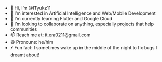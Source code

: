 <ul>
	<li>👋 Hi, I’m @ITyukz11</li>
	<li>👀 I’m interested in Artificial Intelligence and Web/Mobile Development</li>
	<li>🌱 I’m currently learning Flutter and Google Cloud</li>
	<li>💞️ I’m looking to collaborate on anything, especially projects that help communities</li>
	<li>📫 Reach me at: it.era0211@gmail.com</li>
	<li>😄 Pronouns: he/him</li>
	<li>⚡ Fun fact: I sometimes wake up in the middle of the night to fix bugs I dreamt about!</li>
</ul>
<!---
ITyukz11/ITyukz11 is a ✨ special ✨ repository because its `README.md` (this file) appears on your GitHub profile.
You can click the Preview link to take a look at your changes.
--->
